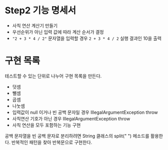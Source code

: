 # Step2 기능 명세서  
* 사칙 연산 계산기 만들기
* 우선순위가 아닌 입력 값에 따라 계산 순서가 결정
* `"2 + 3 * 4 / 2"` 문자열을 입력할 경우 `2 + 3 * 4 / 2` 실행 결과인 10을 출력
  
# 구현 목록   
테스트할 수 있는 단위로 나누어 구현 목록을 만든다.   

* 덧셈
* 뺄셈
* 곱셈
* 나눗셈
* 입력값이 null 이거나 빈 공백 문자일 경우 IllegalArgumentException throw
* 사칙연산 기호가 아닌 경우 IllegalArgumentException throw
* 사칙 연산을 모두 포함하는 기능 구현

공백 문자열을 빈 공백 문자로 분리하려면 String 클래스의 split(" ") 메소드를 활용한다. 
반복적인 패턴을 찾아 반복문으로 구현한다.   





